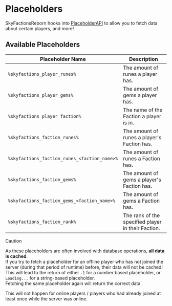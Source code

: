 # Placeholders
SkyFactionsReborn hooks into [PlaceholderAPI](https://www.spigotmc.org/resources/placeholderapi.6245/) to allow you to fetch data about certain players, and more!

## Available Placeholders
| Placeholder Name | Description | 
|----------------------|-------------| 
| `%skyfactions_player_runes%` | The amount of runes a player has. |
| `%skyfactions_player_gems%` | The amount of gems a player has. |
| `%skyfactions_player_faction%` | The name of the Faction a player is in. |
| `%skyfactions_faction_runes%` | The amount of runes a player's Faction has. |
| `%skyfactions_faction_runes_<faction_name>%` | The amount of runes a Faction has. |
| `%skyfactions_faction_gems%` | The amount of gems a player's Faction has. |
| `%skyfactions_faction_gems_<faction_name>%` | The amount of gems a Faction has. |
| `%skyfactions_faction_rank%` | The rank of the specified player in their Faction. |

>[!CAUTION]
>As these placeholders are often involved with database operations, **all data is cached**.\
>If you try to fetch a placeholder for an offline player who has not joined the server (during that period of runtime) before, their data will not be cached!\
>This will lead to the return of either `-1` for a number based placeholder, or `Loading...` for a string-based placeholder.\
>Fetching the same placeholder again will return the correct data.
>
>This will not happen for online players / players who had already joined at least once while the server was online.